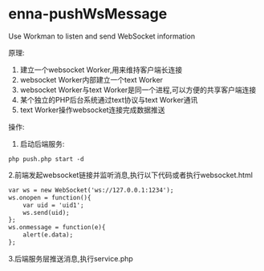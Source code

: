 # enna-pushWsMessage
Use Workman to listen and send WebSocket information

原理:
1. 建立一个websocket Worker,用来维持客户端长连接
2. websocket Worker内部建立一个text Worker
3. websocket Worker与text Worker是同一个进程,可以方便的共享客户端连接
4. 某个独立的PHP后台系统通过text协议与text Worker通讯
5. text Worker操作websocket连接完成数据推送


操作:
1. 启动后端服务:
```
php push.php start -d
```
2.前端发起websocket链接并监听消息,执行以下代码或者执行websocket.html
```html
var ws = new WebSocket('ws://127.0.0.1:1234');
ws.onopen = function(){
    var uid = 'uid1';
    ws.send(uid);
};
ws.onmessage = function(e){
    alert(e.data);
};
```
3.后端服务层推送消息,执行service.php
